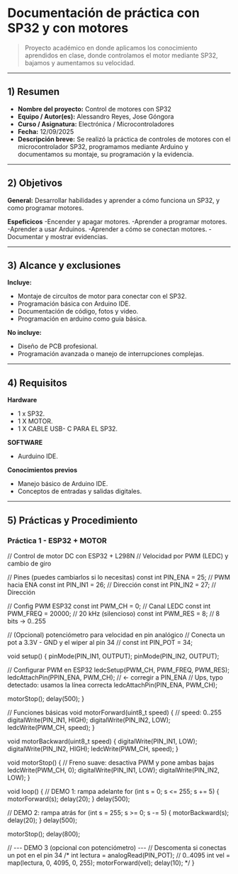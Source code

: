 # Documentación de práctica con SP32 y con motores

>  Proyecto académico en donde aplicamos los conocimiento aprendidos en clase, donde controlamos el motor mediante SP32, bajamos y aumentamos su velocidad.

---


## 1) Resumen 
- **Nombre del proyecto:** Control de motores con SP32
- **Equipo / Autor(es):** Alessandro Reyes, Jose Góngora  
- **Curso / Asignatura:** Electrónica / Microcontroladores  
- **Fecha:** 12/09/2025  
- **Descripción breve:** Se realizó la práctica de controles de motores con el microcontrolador SP32, programamos mediante Arduino y documentamos su montaje, su programación y la evidencia.

---


## 2) Objetivos

**General:** Desarrollar habilidades y aprender a cómo funciona un SP32, y como programar motores.


 **Espeficicos** 
 -Encender y apagar motores.
 -Aprender a programar motores.
 -Aprender a usar Arduinos.
 -Aprender a cómo se conectan motores.
 -Documentar y mostrar evidencias.

---


## 3) Alcance y exclusiones

**Incluye:**  
- Montaje de circuítos de motor para conectar con el SP32.
- Programación básica con Arduino IDE.  
- Documentación de código, fotos y video.  
- Programación en arduino como guía básica.  

**No incluye:**  
- Diseño de PCB profesional.  
- Programación avanzada o manejo de interrupciones complejas.  

---

## 4) Requisitos

**Hardware**
- 1 x SP32.
- 1 X MOTOR.
- 1 X CABLE USB- C PARA EL SP32.

**SOFTWARE**
- Aurduino IDE.

**Conocimientos previos**
- Manejo básico de Arduino IDE.  
- Conceptos de entradas y salidas digitales.

---

## 5) Prácticas y Procedimiento 

### **Práctica 1 - ESP32 + MOTOR** 

// Control de motor DC con ESP32 + L298N
// Velocidad por PWM (LEDC) y cambio de giro

// Pines (puedes cambiarlos si lo necesitas)
const int PIN_ENA = 25;   // PWM hacia ENA
const int PIN_IN1 = 26;   // Dirección
const int PIN_IN2 = 27;   // Dirección

// Config PWM ESP32
const int PWM_CH     = 0;       // Canal LEDC
const int PWM_FREQ   = 20000;   // 20 kHz (silencioso)
const int PWM_RES    = 8;       // 8 bits -> 0..255

// (Opcional) potenciómetro para velocidad en pin analógico
// Conecta un pot a 3.3V - GND y el wiper al pin 34
// const int PIN_POT = 34;

void setup() {
  pinMode(PIN_IN1, OUTPUT);
  pinMode(PIN_IN2, OUTPUT);

  // Configurar PWM en ESP32
  ledcSetup(PWM_CH, PWM_FREQ, PWM_RES);
  ledcAttachPin(PPIN_ENA, PWM_CH); // <- corregir a PIN_ENA
  // Ups, typo detectado: usamos la línea correcta
  ledcAttachPin(PIN_ENA, PWM_CH);

  motorStop();
  delay(500);
}

// Funciones básicas
void motorForward(uint8_t speed) { // speed: 0..255
  digitalWrite(PIN_IN1, HIGH);
  digitalWrite(PIN_IN2, LOW);
  ledcWrite(PWM_CH, speed);
}

void motorBackward(uint8_t speed) {
  digitalWrite(PIN_IN1, LOW);
  digitalWrite(PIN_IN2, HIGH);
  ledcWrite(PWM_CH, speed);
}

void motorStop() {
  // Freno suave: desactiva PWM y pone ambas bajas
  ledcWrite(PWM_CH, 0);
  digitalWrite(PIN_IN1, LOW);
  digitalWrite(PIN_IN2, LOW);
}

void loop() {
  // DEMO 1: rampa adelante
  for (int s = 0; s <= 255; s += 5) {
    motorForward(s);
    delay(20);
  }
  delay(500);

  // DEMO 2: rampa atrás
  for (int s = 255; s >= 0; s -= 5) {
    motorBackward(s);
    delay(20);
  }
  delay(500);

  motorStop();
  delay(800);

  // --- DEMO 3 (opcional con potenciómetro) ---
  // Descomenta si conectas un pot en el pin 34
  /*
  int lectura = analogRead(PIN_POT);     // 0..4095
  int vel = map(lectura, 0, 4095, 0, 255);
  motorForward(vel);
  delay(10);
  */
}

